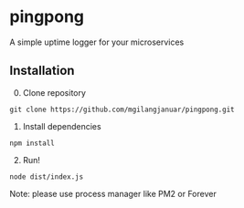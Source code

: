 # pingpong

A simple uptime logger for your microservices

## Installation

0. Clone repository

```
git clone https://github.com/mgilangjanuar/pingpong.git
```

1. Install dependencies

```
npm install
```

2. Run!

```
node dist/index.js
```

Note: please use process manager like PM2 or Forever